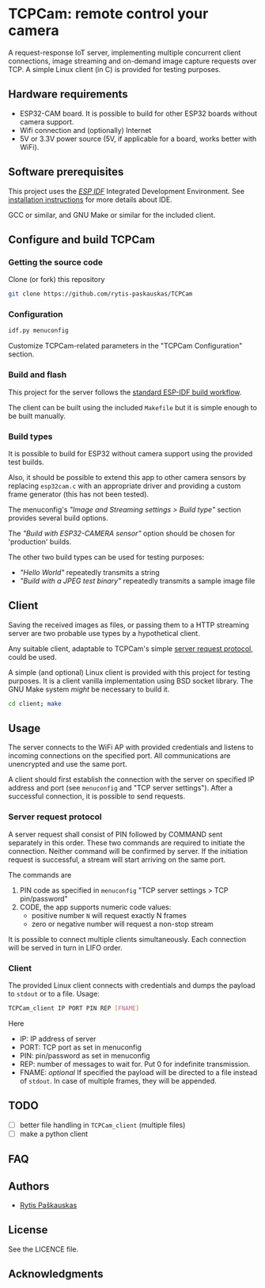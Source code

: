 # TCPCam: remote control your camera

A request-response IoT server, implementing multiple concurrent client connections, image streaming and on-demand image capture requests over TCP.
A simple Linux client (in C) is provided for testing purposes.

## Hardware requirements
- ESP32-CAM board. 
  It is possible to build for other ESP32 boards without camera support.
- Wifi connection and (optionally) Internet
- 5V or 3.3V power source (5V, if applicable for a board, works better with WiFi).

## Software prerequisites
This project uses the [*ESP IDF*](https://github.com/espressif/esp-idf "ESP-IDF on Github") Integrated Development Environment.
See [installation instructions](https://docs.espressif.com/projects/esp-idf/en/latest/esp32/get-started/index.html#installation-step-by-step "install and setup ESP IDF") for more details about IDE.

GCC or similar, and GNU Make or similar for the included client.

## Configure and build TCPCam

### Getting the source code
Clone (or fork) this repository
```sh
git clone https://github.com/rytis-paskauskas/TCPCam
```

### Configuration
```sh
idf.py menuconfig
```
Customize TCPCam-related parameters in the "TCPCam Configuration" section.

### Build and flash
This project for the server follows the [standard ESP-IDF build workflow](https://docs.espressif.com/projects/esp-idf/en/latest/esp32/get-started/index.html#step-6-connect-your-device "ESP IDF build workflow"). 

The client can be built using the included `Makefile` but it is simple enough to be built manually.

### Build types 
It is possible to build for ESP32 without camera support using the provided test builds. 

Also, it should be possible to extend this app to other camera sensors by replacing `esp32cam.c` with an appropriate driver and providing a custom frame generator (this has not been tested).

The menuconfig's *"Image and Streaming settings > Build type"* section provides several build options. 

The *"Build with ESP32-CAMERA sensor"* option should be chosen for 'production' builds. 

The other two build types can be used for testing purposes:
- *"Hello World"* repeatedly transmits a string
- *"Build with a JPEG test binary"* repeatedly transmits a sample image file

## Client
Saving the received images as files, or passing them to a HTTP streaming server are two probable use types by a hypothetical client.

Any suitable client, adaptable to TCPCam's simple [server request protocol](#server-request-protocol), could be used.

A simple (and optional) Linux client is provided with this project for testing purposes. 
It is a client vanilla implementation using BSD socket library. The GNU Make system *might* be necessary to build it.
```sh
cd client; make
```

## Usage
The server connects to the WiFi AP with provided credentials and listens to incoming connections on the specified port. All communications are unencrypted and use the same port.

A client should first establish the connection with the server on specified IP address and port (see `menuconfig` and "TCP server settings"). After a successful connection, it is possible to send requests.

### Server request protocol
A server request shall consist of PIN followed by COMMAND sent separately in this order. These two commands are required to initiate the connection. Neither command will be confirmed by server.
If the initiation request is successful, a stream will start arriving on the same port.

The commands are
1. PIN code as specified in `menuconfig` "TCP server settings > TCP pin/password"
2. CODE, the app supports numeric code values:
   - positive number `N` will request exactly N frames
   - zero or negative number will request a non-stop stream
  
It is possible to connect multiple clients simultaneously. Each connection will be served in turn in LIFO order.

### Client
The provided Linux client connects with credentials and dumps the payload to `stdout` or to a file. Usage:
```sh
TCPCam_client IP PORT PIN REP [FNAME]
```
Here
- IP:   IP address of server
- PORT:  TCP port as set in menuconfig
- PIN: pin/password as set in menuconfig
- REP: number of messages to wait for. Put 0 for indefinite transmission.
- FNAME: *optional* If specified the payload will be directed to a file instead of `stdout`. In case of multiple frames, they will be appended.

## TODO
- [ ] better file handling in `TCPCam_client` (multiple files)
- [ ] make a python client

## FAQ
## Authors
* [Rytis Paškauskas](https://github.com/rytis-paskauskas)
## License
See the LICENCE file.

## Acknowledgments
